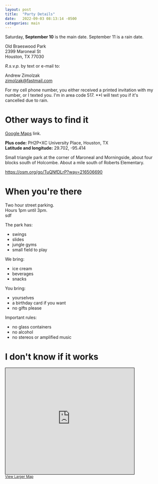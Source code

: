 ```yaml
---
layout: post
title:  "Party Details"
date:   2022-09-03 08:13:14 -0500
categories: main
---
```


Saturday, **September 10** is the main date. September 11 is a rain date.

Old Braeswood Park  
2399 Maroneal St  
Houston, TX 77030

*R.s.v.p.* by text or e-mail to:

Andrew Zimolzak  
[zimolzak@fastmail.com](mailto:zimolzak@fastmail.com)

For my cell phone number, you either received a printed invitation
with my number, or I texted you. I'm in area code 517. **I will text
you if it's cancelled due to rain.



# Other ways to find it

[Google Maps](https://goo.gl/maps/WqQSf8B9dVePbDBr9) link.

**Plus code:** PH2P+XC University Place, Houston, TX  
**Latitude and longitude:** 29.702, -95.414

Small triangle park at the corner of Maroneal and Morningside, about
four blocks south of Holcombe. About a mile south of Roberts
Elementary.

https://osm.org/go/TuQNfDLrP?way=216506690




# When you're there

Two hour street parking.  
Hours 1pm until 3pm.  
sdf

The park has:

- swings
- slides
- jungle gyms
- small field to play

We bring:

- ice cream
- beverages
- snacks

You bring:

- yourselves
- a birthday card if you want
- no gifts please

Important rules:

- no glass containers
- no alcohol
- no stereos or amplified music


# I don't know if it works

<iframe width="425" height="350" frameborder="0" scrolling="no" marginheight="0" marginwidth="0" src="https://www.openstreetmap.org/export/embed.html?bbox=-95.41542291641237%2C29.701732002123837%2C-95.41367143392564%2C29.702920198759507&amp;layer=mapnik" style="border: 1px solid black"></iframe><br/><small><a href="https://www.openstreetmap.org/#map=19/29.70233/-95.41455">View Larger Map</a></small>
